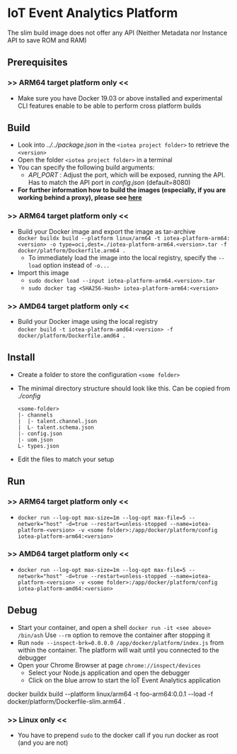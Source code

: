 <!---
  Copyright (c) 2021 Bosch.IO GmbH

  This Source Code Form is subject to the terms of the Mozilla Public
  License, v. 2.0. If a copy of the MPL was not distributed with this
  file, You can obtain one at https://mozilla.org/MPL/2.0/.

  SPDX-License-Identifier: MPL-2.0
-->

# IoT Event Analytics Platform

The slim build image does not offer any API (Neither Metadata nor Instance API to save ROM and RAM)

## Prerequisites

### >> ARM64 target platform only <<

- Make sure you have Docker 19.03 or above installed and experimental CLI features enable to be able to perform cross platform builds

## Build

- Look into _../../package.json_ in the `<iotea project folder>` to retrieve the `<version>`
- Open the folder `<iotea project folder>` in a terminal
- You can specify the following build arguments:
  - _API\_PORT_ : Adjust the port, which will be exposed, running the API. Has to match the API port in _config.json_ (default=8080)
- __For further information how to build the images (especially, if you are working behind a proxy), please see [here](../README.md)__

### >> ARM64 target platform only <<

- Build your Docker image and export the image as tar-archive<br>
  `docker buildx build --platform linux/arm64 -t iotea-platform-arm64:<version> -o type=oci,dest=./iotea-platform-arm64.<version>.tar -f docker/platform/Dockerfile.arm64 .`
  - To immediately load the image into the local registry, specify the `--load` option instead of `-o...`
- Import this image
  - `sudo docker load --input iotea-platform-arm64.<version>.tar`
  - `sudo docker tag <SHA256-Hash> iotea-platform-arm64:<version>`

### >> AMD64 target platform only <<

- Build your Docker image using the local registry<br>
  `docker build -t iotea-platform-amd64:<version> -f docker/platform/Dockerfile.amd64 .`

## Install

- Create a folder to store the configuration `<some folder>`
- The minimal directory structure should look like this. Can be copied from _./config_<br>

  ```code
  <some-folder>
  |- channels
  |  |- talent.channel.json
  |  L- talent.schema.json
  |- config.json
  |- uom.json
  L- types.json
  ```

- Edit the files to match your setup

## Run

### >> ARM64 target platform only <<

- `docker run --log-opt max-size=1m --log-opt max-file=5 --network="host" -d=true --restart=unless-stopped --name=iotea-platform-<version> -v <some folder>:/app/docker/platform/config  iotea-platform-arm64:<version>`

### >> AMD64 target platform only <<

- `docker run --log-opt max-size=1m --log-opt max-file=5 --network="host" -d=true --restart=unless-stopped --name=iotea-platform-<version> -v <some folder>:/app/docker/platform/config iotea-platform-amd64:<version>`

## Debug

- Start your container, and open a shell `docker run -it <see above> /bin/ash` Use `--rm` option to remove the container after stopping it
- Run `node --inspect-brk=0.0.0.0 /app/docker/platform/index.js` from within the container. The platform will wait until you connected to the debugger
- Open your Chrome Browser at page `chrome://inspect/devices`
  - Select your Node.js application and open the debugger
  - Click on the blue arrow to start the IoT Event Analytics application

docker buildx build --platform linux/arm64 -t foo-arm64:0.0.1 --load -f docker/platform/Dockerfile-slim.arm64 .

### >> Linux only <<

- You have to prepend `sudo` to the docker call if you run docker as root (and you are not)
